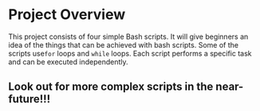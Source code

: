 # Project Overview

This project consists of four simple Bash scripts. It will give beginners an idea of the things that can be achieved with bash scripts.  Some of the scripts use`for` loops and `while` loops. Each script performs a specific task and can be executed independently.

## Look out for more complex scripts in the near-future!!!
